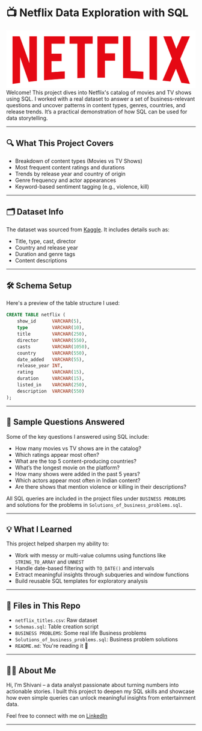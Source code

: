 # 📺 Netflix Data Exploration with SQL
![Netflix Logo](logo.png)
Welcome! This project dives into Netflix's catalog of movies and TV shows using SQL. I worked with a real dataset to answer a set of business-relevant questions and uncover patterns in content types, genres, countries, and release trends. It’s a practical demonstration of how SQL can be used for data storytelling.

---

## 🔍 What This Project Covers

- Breakdown of content types (Movies vs TV Shows)
- Most frequent content ratings and durations
- Trends by release year and country of origin
- Genre frequency and actor appearances
- Keyword-based sentiment tagging (e.g., violence, kill)

---

## 🗂 Dataset Info

The dataset was sourced from [Kaggle](https://www.kaggle.com/datasets/shivamb/netflix-shows?resource=download). It includes details such as:
- Title, type, cast, director
- Country and release year
- Duration and genre tags
- Content descriptions

---

## 🛠 Schema Setup

Here's a preview of the table structure I used:

```sql
CREATE TABLE netflix (
    show_id      VARCHAR(5),
    type         VARCHAR(10),
    title        VARCHAR(250),
    director     VARCHAR(550),
    casts        VARCHAR(1050),
    country      VARCHAR(550),
    date_added   VARCHAR(55),
    release_year INT,
    rating       VARCHAR(15),
    duration     VARCHAR(15),
    listed_in    VARCHAR(250),
    description  VARCHAR(550)
);
```

---

## 🧠 Sample Questions Answered

Some of the key questions I answered using SQL include:

- How many movies vs TV shows are in the catalog?
- Which ratings appear most often?
- What are the top 5 content-producing countries?
- What’s the longest movie on the platform?
- How many shows were added in the past 5 years?
- Which actors appear most often in Indian content?
- Are there shows that mention violence or killing in their descriptions?

All SQL queries are included in the project files under `BUSINESS PROBLEMS` and solutions for the problems in `Solutions_of_business_problems.sql`.

---

## 💡 What I Learned

This project helped sharpen my ability to:
- Work with messy or multi-value columns using functions like `STRING_TO_ARRAY` and `UNNEST`
- Handle date-based filtering with `TO_DATE()` and intervals
- Extract meaningful insights through subqueries and window functions
- Build reusable SQL templates for exploratory analysis

---

## 📂 Files in This Repo

- `netflix_titles.csv`: Raw dataset
- `Schemas.sql`: Table creation script
- `BUSINESS PROBLEMS`: Some real life Business problems
- `Solutions_of_business_problems.sql`: Business problem solutions
- `README.md`: You're reading it 🙂

---

## 🙋‍♀️ About Me

Hi, I’m Shivani – a data analyst passionate about turning numbers into actionable stories. I built this project to deepen my SQL skills and showcase how even simple queries can unlock meaningful insights from entertainment data.

Feel free to connect with me on [LinkedIn](www.linkedin.com/in/shivanienugandula)

---
